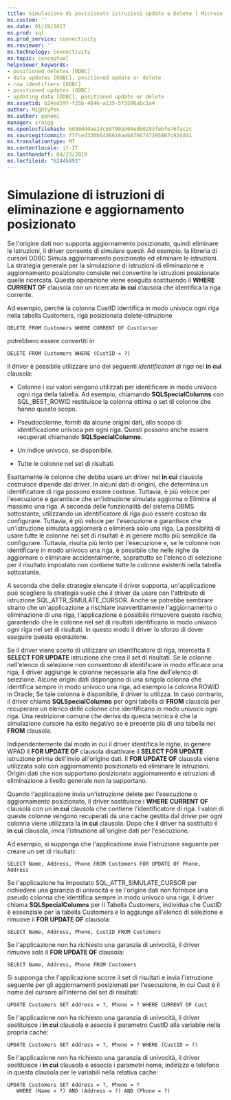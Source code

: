 ```yaml
---
title: Simulazione di posizionato istruzioni Update e Delete | Microsoft Docs
ms.custom: ''
ms.date: 01/19/2017
ms.prod: sql
ms.prod_service: connectivity
ms.reviewer: ''
ms.technology: connectivity
ms.topic: conceptual
helpviewer_keywords:
- positioned deletes [ODBC]
- data updates [ODBC], positioned update or delete
- row identifiers [ODBC]
- positioned updates [ODBC]
- updating data [ODBC], positioned update or delete
ms.assetid: b24ed59f-f25b-4646-a135-5f3596abc1a4
author: MightyPen
ms.author: genemi
manager: craigg
ms.openlocfilehash: 6d98d40ae24c68f90a304edb0293febfe76fac2c
ms.sourcegitcommit: f7fced330b64d6616aeb8766747295807c92dd41
ms.translationtype: MT
ms.contentlocale: it-IT
ms.lasthandoff: 04/23/2019
ms.locfileid: "62445893"
---
```

# <a name="simulating-positioned-update-and-delete-statements"></a>Simulazione di istruzioni di eliminazione e aggiornamento posizionato
Se l'origine dati non supporta aggiornamento posizionato, quindi eliminare le istruzioni, il driver consente di simulare questi. Ad esempio, la libreria di cursori ODBC Simula aggiornamento posizionato ed eliminare le istruzioni. La strategia generale per la simulazione di istruzioni di eliminazione e aggiornamento posizionato consiste nel convertire le istruzioni posizionate quelle ricercata. Questa operazione viene eseguita sostituendo il **WHERE CURRENT OF** clausola con un ricercata **in cui** clausola che identifica la riga corrente.  
  
 Ad esempio, perché la colonna CustID identifica in modo univoco ogni riga nella tabella Customers, riga posizionata delete-istruzione  
  
```  
DELETE FROM Customers WHERE CURRENT OF CustCursor  
```  
  
 potrebbero essere convertiti in  
  
```  
DELETE FROM Customers WHERE (CustID = ?)  
```  
  
 Il driver è possibile utilizzare uno dei seguenti *identificatori di riga* nel **in cui** clausola:  
  
-   Colonne i cui valori vengono utilizzati per identificare in modo univoco ogni riga della tabella. Ad esempio, chiamando **SQLSpecialColumns** con SQL_BEST_ROWID restituisce la colonna ottima o set di colonne che hanno questo scopo.  
  
-   Pseudocolonne, forniti da alcune origini dati, allo scopo di identificazione univoca per ogni riga. Questi possono anche essere recuperati chiamando **SQLSpecialColumns**.  
  
-   Un indice univoco, se disponibile.  
  
-   Tutte le colonne nel set di risultati.  
  
 Esattamente le colonne che debba usare un driver nel **in cui** clausola costruisce dipende dal driver. In alcuni dati di origini, che determina un identificatore di riga possono essere costose. Tuttavia, è più veloce per l'esecuzione e garantisce che un'istruzione simulata aggiorna o Elimina al massimo una riga. A seconda delle funzionalità del sistema DBMS sottostante, utilizzando un identificatore di riga può essere costoso da configurare. Tuttavia, è più veloce per l'esecuzione e garantisce che un'istruzione simulata aggiornerà o eliminerà solo una riga. La possibilità di usare tutte le colonne nel set di risultati è in genere molto più semplice da configurare. Tuttavia, risulta più lento per l'esecuzione e, se le colonne non identificare in modo univoco una riga, è possibile che nelle righe da aggiornare o eliminare accidentalmente, soprattutto se l'elenco di selezione per il risultato impostato non contiene tutte le colonne esistenti nella tabella sottostante.  
  
 A seconda che delle strategie elencate il driver supporta, un'applicazione può scegliere la strategia vuole che il driver da usare con l'attributo di istruzione SQL_ATTR_SIMULATE_CURSOR. Anche se potrebbe sembrare strano che un'applicazione a rischiare inavvertitamente l'aggiornamento o eliminazione di una riga, l'applicazione è possibile rimuovere questo rischio, garantendo che le colonne nel set di risultati identificano in modo univoco ogni riga nel set di risultati. In questo modo il driver lo sforzo di dover eseguire questa operazione.  
  
 Se il driver viene scelto di utilizzare un identificatore di riga, intercetta il **SELECT FOR UPDATE** istruzione che crea il set di risultati. Se le colonne nell'elenco di selezione non consentono di identificare in modo efficace una riga, il driver aggiunge le colonne necessarie alla fine dell'elenco di selezione. Alcune origini dati dispongono di una singola colonna che identifica sempre in modo univoco una riga, ad esempio la colonna ROWID in Oracle; Se tale colonna è disponibile, il driver lo utilizza. In caso contrario, il driver chiama **SQLSpecialColumns** per ogni tabella di **FROM** clausola per recuperare un elenco delle colonne che identificano in modo univoco ogni riga. Una restrizione comune che deriva da questa tecnica è che la simulazione cursore ha esito negativo se è presente più di una tabella nel **FROM** clausola.  
  
 Indipendentemente dal modo in cui il driver identifica le righe, in genere WPAD il **FOR UPDATE OF** clausola disattivare il **SELECT FOR UPDATE** istruzione prima dell'invio all'origine dati. Il **FOR UPDATE OF** clausola viene utilizzata solo con aggiornamento posizionato ed eliminare le istruzioni. Origini dati che non supportano posizionato aggiornamento e istruzioni di eliminazione a livello generale non la supportano.  
  
 Quando l'applicazione invia un'istruzione delete per l'esecuzione o aggiornamento posizionato, il driver sostituisce i **WHERE CURRENT OF** clausola con un **in cui** clausola che contiene l'identificatore di riga. I valori di queste colonne vengono recuperati da una cache gestita dal driver per ogni colonna viene utilizzata la **in cui** clausola. Dopo che il driver ha sostituito il **in cui** clausola, invia l'istruzione all'origine dati per l'esecuzione.  
  
 Ad esempio, si supponga che l'applicazione invia l'istruzione seguente per creare un set di risultati:  
  
```  
SELECT Name, Address, Phone FROM Customers FOR UPDATE OF Phone, Address  
```  
  
 Se l'applicazione ha impostato SQL_ATTR_SIMULATE_CURSOR per richiedere una garanzia di univocità e se l'origine dati non fornisce una pseudo colonna che identifica sempre in modo univoco una riga, il driver chiama **SQLSpecialColumns** per il Tabella Customers, individua che CustID è essenziale per la tabella Customers e lo aggiunge all'elenco di selezione e rimuove il **FOR UPDATE OF** clausola:  
  
```  
SELECT Name, Address, Phone, CustID FROM Customers  
```  
  
 Se l'applicazione non ha richiesto una garanzia di univocità, il driver rimuove solo il **FOR UPDATE OF** clausola:  
  
```  
SELECT Name, Address, Phone FROM Customers  
```  
  
 Si supponga che l'applicazione scorre il set di risultati e invia l'istruzione seguente per gli aggiornamenti posizionati per l'esecuzione, in cui Cust è il nome del cursore all'interno del set di risultati:  
  
```  
UPDATE Customers SET Address = ?, Phone = ? WHERE CURRENT OF Cust  
```  
  
 Se l'applicazione non ha richiesto una garanzia di univocità, il driver sostituisce i **in cui** clausola e associa il parametro CustID alla variabile nella propria cache:  
  
```  
UPDATE Customers SET Address = ?, Phone = ? WHERE (CustID = ?)  
```  
  
 Se l'applicazione non ha richiesto una garanzia di univocità, il driver sostituisce i **in cui** clausola e associa i parametri nome, indirizzo e telefono in questa clausola per le variabili nella relativa cache:  
  
```  
UPDATE Customers SET Address = ?, Phone = ?  
   WHERE (Name = ?) AND (Address = ?) AND (Phone = ?)  
```
